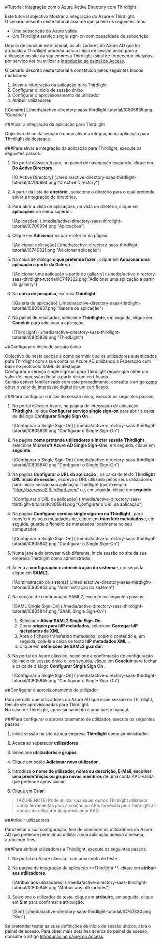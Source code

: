 <properties 
    pageTitle="Tutorial: Integração com o Azure Active Directory com Thirdlight | Microsoft Azure" 
    description="Saiba como utilizar Thirdlight com o Azure Active Directory para permitir o início de sessão único, aprovisionamento automatizado e mais!" 
    services="active-directory" 
    authors="jeevansd"  
    documentationCenter="na" 
    manager="femila"/>
<tags 
    ms.service="active-directory" 
    ms.devlang="na" 
    ms.topic="article" 
    ms.tgt_pltfrm="na" 
    ms.workload="identity" 
    ms.date="09/11/2016" 
    ms.author="jeedes" />

#<a name="tutorial-azure-active-directory-integration-with-thirdlight"></a>Tutorial: Integração com o Azure Active Directory com Thirdlight
  
Este tutorial objectivo Mostrar a integração do Azure e Thirdlight.  
O cenário descrito neste tutorial assume que já tem os seguintes itens:

-   Uma subscrição do Azure válida
-   Um Thirdlight serviço single sign-on com capacidade de subscrição
  
Depois de concluir este tutorial, os utilizadores do Azure AD que ter atribuído a Thirdlight poderão para o início de sessão único para a aplicação no site da sua empresa Thirdlight (sinal de fornecedor iniciados por serviço no) ou utilizar a [Introdução ao painel do Access](active-directory-saas-access-panel-introduction.md).
  
O cenário descrito neste tutorial é constituído pelos seguintes blocos modulares:

1.  Ativar a integração da aplicação para Thirdlight
2.  Configurar o início de sessão único
3.  Configurar o aprovisionamento de utilizador
4.  Atribuir utilizadores

![Cenário] (./media/active-directory-saas-thirdlight-tutorial/IC805836.png "Cenário")

##<a name="enabling-the-application-integration-for-thirdlight"></a>Ativar a integração da aplicação para Thirdlight
  
Objectivo de nesta secção é como ativar a integração da aplicação para Thirdlight de destaque.

###<a name="to-enable-the-application-integration-for-thirdlight-perform-the-following-steps"></a>Para ativar a integração da aplicação para Thirdlight, execute os seguintes passos:

1.  No portal clássico Azure, no painel de navegação esquerdo, clique em **Do Active Directory**.

    ![O Active Directory] (./media/active-directory-saas-thirdlight-tutorial/IC700993.png "O Active Directory")

2.  A partir da lista de **diretório** , selecione o diretório para o qual pretende ativar a integração de diretórios.

3.  Para abrir a vista de aplicações, na vista de diretório, clique em **aplicações** no menu superior.

    ![Aplicações] (./media/active-directory-saas-thirdlight-tutorial/IC700994.png "Aplicações")

4.  Clique em **Adicionar** na parte inferior da página.

    ![Adicionar aplicação] (./media/active-directory-saas-thirdlight-tutorial/IC749321.png "Adicionar aplicação")

5.  Na caixa de diálogo **o que pretende fazer** , clique em **Adicionar uma aplicação a partir da Galeria**.

    ![Adicionar uma aplicação a partir do gallerry] (./media/active-directory-saas-thirdlight-tutorial/IC749322.png "Adicionar uma aplicação a partir do gallerry")

6.  Na **caixa de pesquisa**, escreva **Thirdlight**.

    ![Galeria de aplicação] (./media/active-directory-saas-thirdlight-tutorial/IC805837.png "Galeria de aplicação")

7.  No painel de resultados, selecione **Thirdlight**e, em seguida, clique em **Concluir** para adicionar a aplicação.

    ![ThirdLight] (./media/active-directory-saas-thirdlight-tutorial/IC805838.png "ThirdLight")

##<a name="configuring-single-sign-on"></a>Configurar o início de sessão único
  
Objectivo de nesta secção é como permitir que os utilizadores autenticados para Thirdlight com a sua conta no Azure AD utilizando a Federação com base no protocolo SAML de destaque.  
Configurar o serviço single sign-on para Thirdlight requer que obter um valor de impressão digital a partir de um certificado.  
Se não estiver familiarizado com este procedimento, consulte o artigo [como obter o valor de impressão digital de um certificado](http://youtu.be/YKQF266SAxI).

###<a name="to-configure-single-sign-on-perform-the-following-steps"></a>Para configurar o início de sessão único, execute os seguintes passos:

1.  No portal clássico Azure, na página de integração de aplicação **Thirdlight** , clique **Configurar serviço single sign-on** para abrir a caixa de diálogo **Configurar Single Sign On** .

    ![Configurar o Single Sign-On] (./media/active-directory-saas-thirdlight-tutorial/IC805839.png "Configurar o Single Sign-On")

2.  Na página **como pretende utilizadores a iniciar sessão Thirdlight** , selecione **Microsoft Azure AD Single Sign-On**e, em seguida, clique em **seguinte**.

    ![Configurar o Single Sign-On] (./media/active-directory-saas-thirdlight-tutorial/IC805840.png "Configurar o Single Sign-On")

3.  Na página **Configurar o URL da aplicação** , na caixa de texto **Thirdlight URL início de sessão** , escreva o URL utilizado pelos seus utilizadores para iniciar sessão sua aplicação Thirdlight (por exemplo: "*http://azuresso2.thirdlight.com/*") e, em seguida, clique em **seguinte**.

    ![Configurar o URL da aplicação] (./media/active-directory-saas-thirdlight-tutorial/IC805841.png "Configurar o URL da aplicação")

4.  Na página **Configurar serviço single sign-on na Thirdlight** , para transferir os seus metadados de, clique em **transferir metadados**e, em seguida, guarde o ficheiro de metadados localmente no seu computador.

    ![Configurar o Single Sign-On] (./media/active-directory-saas-thirdlight-tutorial/IC805842.png "Configurar o Single Sign-On")

5.  Numa janela do browser web diferente, inicie sessão no site da sua empresa Thirdlight como administrador.

6.  Aceda a **configuração \> administração do sistema**e, em seguida, clique em **SAML2**.

    ![Administração do sistema] (./media/active-directory-saas-thirdlight-tutorial/IC805843.png "Administração do sistema")

7.  Na secção de configuração SAML2, execute os seguintes passos:

    ![SAML Single Sign-On] (./media/active-directory-saas-thirdlight-tutorial/IC805844.png "SAML Single Sign-On")

    1.  Selecione **Ativar SAML2 Single Sign-On**.
    2.  Como **origem para IdP metadados**, selecione **Carregar IdP metadados de XML**.
    3.  Abra o ficheiro transferido metadados, copie o conteúdo e, em seguida, colá-la a caixa de texto **IdP metadados XML** .
    4.  Clique em **definições de SAML2 guardar**.

8.  No portal do Azure clássico, selecione a confirmação de configuração de início de sessão único e, em seguida, clique em **Concluir** para fechar a caixa de diálogo **Configurar Single Sign On** .

    ![Configurar o Single Sign-On] (./media/active-directory-saas-thirdlight-tutorial/IC805845.png "Configurar o Single Sign-On")

##<a name="configuring-user-provisioning"></a>Configurar o aprovisionamento de utilizador
  
Para permitir que utilizadores do Azure AD que inicie sessão no Thirdlight, tem de ser aprovisionadas para Thirdlight.  
No caso de Thirdlight, aprovisionamento é uma tarefa manual.

###<a name="to-configure-user-provisioning-perform-the-following-steps"></a>Para configurar o aprovisionamento de utilizador, execute os seguintes passos:

1.  Inicie sessão no site da sua empresa **Thirdlight** como administrador.

2.  Aceda ao separador **utilizadores** .

3.  Selecione **utilizadores e grupos**.

4.  Clique em botão **Adicionar novo utilizador** .

5.  Introduza **o nome de utilizador, nome ou descrição, E-Mail, escolher uma predefinição ou grupo novos membros** de uma conta AAD válida que pretende aprovisionar.

6.  Clique em **Criar**.

>[AZURE.NOTE] Pode utilizar quaisquer outros Thirdlight utilizador conta ferramentas para a criação ou APIs fornecida pela Thirdlight às contas de utilizador do aprovisionar AAD.

##<a name="assigning-users"></a>Atribuir utilizadores
  
Para testar a sua configuração, tem de conceder os utilizadores do Azure AD que pretende permitir ao utilizar a sua aplicação acesso à mesma, atribuindo-lhes.

###<a name="to-assign-users-to-thirdlight-perform-the-following-steps"></a>Para atribuir utilizadores a Thirdlight, execute os seguintes passos:

1.  No portal do Azure clássico, crie uma conta de teste.

2.  Na página de integração de aplicação **Thirdlight **, clique em **atribuir aos utilizadores**.

    ![Atribuir aos utilizadores] (./media/active-directory-saas-thirdlight-tutorial/IC805846.png "Atribuir aos utilizadores")

3.  Selecione o utilizador de teste, clique em **atribuir**e, em seguida, clique em **Sim** para confirmar a atribuição.

    ![Sim] (./media/active-directory-saas-thirdlight-tutorial/IC767830.png "Sim")
  
Se pretender testar as suas definições de início de sessão únicos, abra o painel de acesso. Para obter mais detalhes acerca do painel de acesso, consulte o artigo [Introdução ao painel do Access](active-directory-saas-access-panel-introduction.md).